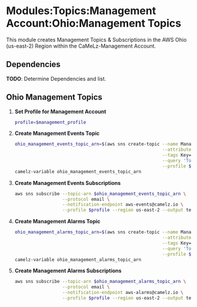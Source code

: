 # Modules:Topics:Management Account:Ohio:Management Topics

This module creates Management Topics & Subscriptions in the AWS Ohio (us-east-2) Region within the
CaMeLz-Management Account.

## Dependencies

**TODO**: Determine Dependencies and list.

## Ohio Management Topics

1. **Set Profile for Management Account**

    ```bash
    profile=$management_profile
    ```

1. **Create Management Events Topic**

    ```bash
    ohio_management_events_topic_arn=$(aws sns create-topic --name Management-Events \
                                                            --attributes "DisplayName=CMLM Events" \
                                                            --tags Key=Name,Value=Management-Events-Topic Key=Company,Value=CaMeLz Key=Environment,Value=Management \
                                                            --query 'TopicArn' \
                                                            --profile $profile --region us-east-2 --output text)
    camelz-variable ohio_management_events_topic_arn
    ```

1. **Create Management Events Subscriptions**

    ```bash
    aws sns subscribe --topic-arn $ohio_management_events_topic_arn \
                      --protocol email \
                      --notification-endpoint aws-events@camelz.io \
                      --profile $profile --region us-east-2 --output text
    ```

1. **Create Management Alarms Topic**

    ```bash
    ohio_management_alarms_topic_arn=$(aws sns create-topic --name Management-Alarms \
                                                            --attributes "DisplayName=CMLM Alarms" \
                                                            --tags Key=Name,Value=Management-Alarms-Topic Key=Company,Value=CaMeLz Key=Environment,Value=Management \
                                                            --query 'TopicArn' \
                                                            --profile $profile --region us-east-2 --output text)
    camelz-variable ohio_management_alarms_topic_arn
    ```

1. **Create Management Alarms Subscriptions**

    ```bash
    aws sns subscribe --topic-arn $ohio_management_alarms_topic_arn \
                      --protocol email \
                      --notification-endpoint aws-alarms@camelz.io \
                      --profile $profile --region us-east-2 --output text
    ```
